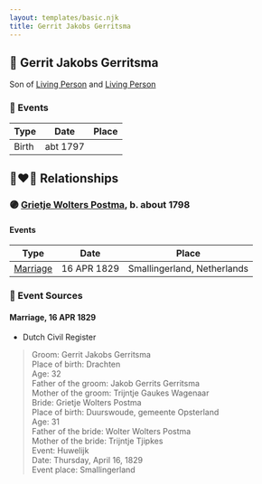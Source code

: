 ```yaml
---
layout: templates/basic.njk
title: Gerrit Jakobs Gerritsma
---
```

## 🔵 Gerrit Jakobs Gerritsma

Son of [Living Person](/people/9/93636176) and [Living Person](/people/1/14777083)

### 📆 Events

Type | Date | Place
------ | ------ | ------
Birth | abt 1797 |

## 👩‍❤️‍👨 Relationships

### 🟣 [Grietje Wolters Postma](/people/1/16677181), b. about 1798

#### Events

Type | Date | Place
------ | ------ | ------
[Marriage](#event-family-0-event-0) | 16 APR 1829 | Smallingerland, Netherlands
### 📰 Event Sources

#### <a id="event-family-0-event-0"></a> Marriage, 16 APR 1829
* Dutch Civil Register
>   
  > Groom: Gerrit Jakobs Gerritsma  
  > Place of birth: Drachten  
  > Age: 32  
  > Father of the groom: Jakob Gerrits Gerritsma  
  > Mother of the groom: Trijntje Gaukes Wagenaar  
  > Bride: Grietje Wolters Postma  
  > Place of birth: Duurswoude, gemeente Opsterland  
  > Age: 31  
  > Father of the bride: Wolter Wolters Postma  
  > Mother of the bride: Trijntje Tjipkes  
  > Event: Huwelijk  
  > Date: Thursday, April 16, 1829  
  > Event place: Smallingerland